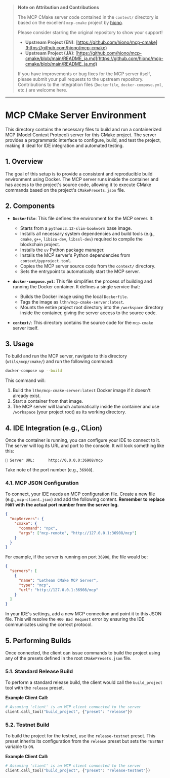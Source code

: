 > **Note on Attribution and Contributions**
> 
> The MCP CMake server code contained in the `context/` directory is based on the excellent `mcp-cmake` project by [hiono](https://github.com/hiono).
> 
> Please consider starring the original repository to show your support!
> 
> *   **Upstream Project (EN)**: [https://github.com/hiono/mcp-cmake](https://github.com/hiono/mcp-cmake)
> *   **Upstream Project (JA)**: [https://github.com/hiono/mcp-cmake/blob/main/README_ja.md](https://github.com/hiono/mcp-cmake/blob/main/README_ja.md)
> 
> If you have improvements or bug fixes for the MCP server itself, please submit your pull requests to the upstream repository. Contributions to the integration files (`Dockerfile`, `docker-compose.yml`, etc.) are welcome here.

---

# MCP CMake Server Environment

This directory contains the necessary files to build and run a containerized MCP (Model Context Protocol) server for this CMake project. The server provides a programmatic interface to configure, build, and test the project, making it ideal for IDE integration and automated testing.

## 1. Overview

The goal of this setup is to provide a consistent and reproducible build environment using Docker. The MCP server runs inside the container and has access to the project's source code, allowing it to execute CMake commands based on the project's `CMakePresets.json` file.

## 2. Components

*   **`Dockerfile`**: This file defines the environment for the MCP server. It:
    *   Starts from a `python:3.12-slim-bookworm` base image.
    *   Installs all necessary system dependencies and build tools (e.g., `cmake`, `g++`, `libicu-dev`, `libssl-dev`) required to compile the blockchain project.
    *   Installs the `uv` Python package manager.
    *   Installs the MCP server's Python dependencies from `context/pyproject.toml`.
    *   Copies the MCP server source code from the `context/` directory.
    *   Sets the entrypoint to automatically start the MCP server.

*   **`docker-compose.yml`**: This file simplifies the process of building and running the Docker container. It defines a single service that:
    *   Builds the Docker image using the local `Dockerfile`.
    *   Tags the image as `lthn/mcp-cmake-server:latest`.
    *   Mounts the entire project root directory into the `/workspace` directory inside the container, giving the server access to the source code.

*   **`context/`**: This directory contains the source code for the `mcp-cmake` server itself.

## 3. Usage

To build and run the MCP server, navigate to this directory (`utils/mcp/cmake/`) and run the following command:

```sh
docker-compose up --build
```

This command will:
1.  Build the `lthn/mcp-cmake-server:latest` Docker image if it doesn't already exist.
2.  Start a container from that image.
3.  The MCP server will launch automatically inside the container and use `/workspace` (your project root) as its working directory.

## 4. IDE Integration (e.g., CLion)

Once the container is running, you can configure your IDE to connect to it. The server will log its URL and port to the console. It will look something like this:

```
🔗 Server URL:      http://0.0.0.0:36908/mcp
```

Take note of the port number (e.g., `36908`).

### 4.1. MCP JSON Configuration

To connect, your IDE needs an MCP configuration file. Create a new file (e.g., `mcp-client.json`) and add the following content. **Remember to replace `PORT` with the actual port number from the server log.**

```json
{
  "mcpServers": {
    "cmake": {
      "command": "npx",
      "args": ["mcp-remote", "http://127.0.0.1:36908/mcp"]
    }
  }
}
```

For example, if the server is running on port `36908`, the file would be:

```json
{
  "servers": [
    {
      "name": "Lethean CMake MCP Server",
      "type": "mcp",
      "url": "http://127.0.0.1:36908/mcp"
    }
  ]
}
```

In your IDE's settings, add a new MCP connection and point it to this JSON file. This will resolve the `400 Bad Request` error by ensuring the IDE communicates using the correct protocol.

## 5. Performing Builds

Once connected, the client can issue commands to build the project using any of the presets defined in the root `CMakePresets.json` file.

### 5.1. Standard Release Build

To perform a standard release build, the client would call the `build_project` tool with the `release` preset.

**Example Client Call:**
```python
# Assuming 'client' is an MCP client connected to the server
client.call_tool("build_project", {"preset": "release"})
```

### 5.2. Testnet Build

To build the project for the testnet, use the `release-testnet` preset. This preset inherits its configuration from the `release` preset but sets the `TESTNET` variable to `ON`.

**Example Client Call:**
```python
# Assuming 'client' is an MCP client connected to the server
client.call_tool("build_project", {"preset": "release-testnet"})
```
